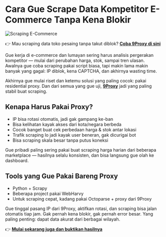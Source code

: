 # Cara Gue Scrape Data Kompetitor E-Commerce Tanpa Kena Blokir

![Scraping E-Commerce](https://blog-images.webscraper.io/images/AbSkHrM5pHZzlZHuMYo51IykVlQHpU0yQRVXk8Bf.png)

👉 Mau scraping data toko pesaing tanpa takut diblok? **[Coba 9Proxy di sini](https://the9proxy.short.gy/github-homepage-lily555)**

Gue kerja di e-commerce dan lumayan sering harus analisis pergerakan kompetitor — mulai dari perubahan harga, stok, sampai tren ulasan. Awalnya gue coba scraping pakai script biasa, tapi makin lama makin banyak yang gagal: IP diblok, kena CAPTCHA, dan akhirnya wasting time.

Akhirnya gue mulai riset dan ketemu solusi yang paling cocok: pakai residential proxy. Dan dari semua yang gue uji, **[9Proxy](https://the9proxy.short.gy/github-homepage-lily555)** jadi yang paling stabil buat scraping.

## Kenapa Harus Pakai Proxy?

- IP bisa rotasi otomatis, jadi gak gampang ke-ban  
- Bisa kelihatan kayak akses dari kota/negara berbeda  
- Cocok banget buat cek perbedaan harga & stok antar lokasi  
- Trafik scraping lo jadi kayak user beneran, gak dicurigai bot  
- Bisa scraping skala besar tanpa putus koneksi

Gue pribadi paling sering pakai buat scraping harga harian dari beberapa marketplace — hasilnya selalu konsisten, dan bisa langsung gue olah ke dashboard.

## Tools yang Gue Pakai Bareng Proxy

- Python + Scrapy  
- Beberapa project pakai WebHarvy  
- Untuk scraping cepat, kadang pakai Octoparse + proxy dari 9Proxy

Gue tinggal pasang IP dari 9Proxy, aktifkan rotasi, dan scraping bisa jalan otomatis tiap jam. Gak pernah kena blokir, gak pernah error besar. Yang paling penting: dapat data akurat dari berbagai wilayah.

👉 **[Mulai sekarang juga dan buktikan hasilnya](https://the9proxy.short.gy/github-pricing-lily555)**
